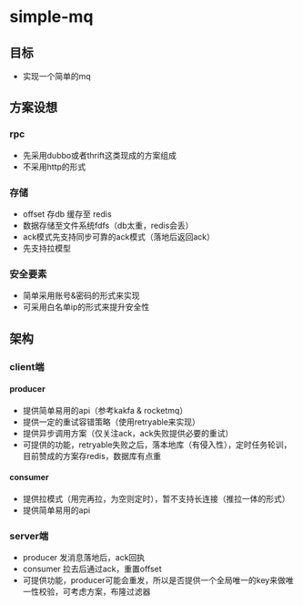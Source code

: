 # simple-mq
## 目标
- 实现一个简单的mq
## 方案设想
### rpc
- 先采用dubbo或者thrift这类现成的方案组成
- 不采用http的形式
### 存储
- offset 存db 缓存至 redis
- 数据存储至文件系统fdfs（db太重，redis会丢）
- ack模式先支持同步可靠的ack模式（落地后返回ack）
- 先支持拉模型
### 安全要素
- 简单采用账号&密码的形式来实现
- 可采用白名单ip的形式来提升安全性

## 架构
### client端
#### producer
- 提供简单易用的api（参考kakfa & rocketmq）
- 提供一定的重试容错策略（使用retryable来实现）
- 提供异步调用方案（仅关注ack，ack失败提供必要的重试）
- 可提供的功能，retryable失败之后，落本地库（有侵入性），定时任务轮训，目前赞成的方案存redis，数据库有点重
#### consumer
- 提供拉模式（用完再拉，为空则定时），暂不支持长连接（推拉一体的形式）
- 提供简单易用的api
### server端
- producer 发消息落地后，ack回执
- consumer 拉去后通过ack，重置offset
- 可提供功能，producer可能会重发，所以是否提供一个全局唯一的key来做唯一性校验，可考虑方案，布隆过滤器
